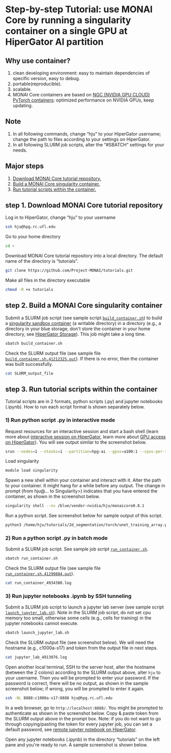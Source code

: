 # Step-by-step Tutorial: use MONAI Core by running a singularity container on a single GPU at HiperGator AI partition
## **Why use container?**
1. clean developing environment: easy to maintain dependencies of specific version, easy to debug.
2. portable(reproducible).
3. scalable.
4. MONAI Core containers are based on [NGC (NVIDIA GPU CLOUD) PyTorch containers](https://catalog.ngc.nvidia.com/orgs/nvidia/containers/pytorch): optimized performance on NVIDIA GPUs, keep updating.

## **Note**
1. In all following commands, change “hju” to your HiperGator username; change the path to files according to your settings on HiperGator. 
2. In all following SLURM job scripts, alter the “#SBATCH” settings for your needs.


## **Major steps**
1. [Download MONAI Core tutorial repository.](#step-1-download-monai-core-tutorial-repository)
2. [Build a MONAI Core singularity container.](#step-2-build-a-monai-core-singularity-container)
3. [Run tutorial scripts within the container.](#step-3-run-tutorial-scripts-within-the-container)

## **step 1. Download MONAI Core tutorial repository**
Log in to HiperGator, change “hju” to your username

```bash
ssh hju@hpg.rc.ufl.edu
```

Go to your home directory 

```bash
cd ~
```

Download MONAI Core tutorial repository into a local directory. The default name of the directory is “tutorials”. 

```bash
git clone https://github.com/Project-MONAI/tutorials.git
```

Make all files in the directory executable

```bash
chmod -R +x tutorials
```

## **step 2. Build a MONAI Core singularity container**
Submit a SLURM job script (see sample script [`build_container.sh`](build_container.sh)) to build a [singularity sandbox container](https://docs.sylabs.io/guides/3.7/user-guide/build_a_container.html?highlight=sandbox#creating-writable-sandbox-directories) (a writable directory) in a directory (e.g., a directory in your blue storage, don't store the container in your home directory, see [HiperGator Storage](https://help.rc.ufl.edu/doc/Storage)). This job might take a long time. 

```bash
sbatch build_container.sh
```

Check the SLURM output file (see sample file [`build_container.sh.41212325.out`](build_container.sh.41212325.out)). If there is no error, then the container was built successfully.

```bash
cat SLURM_output_file 
```


## **step 3. Run tutorial scripts within the container** 
Tutorial scripts are in 2 formats, python scripts (.py) and jupyter notebooks (.ipynb). How to run each script format is shown separately below. 

### **1) Run python script .py in interactive mode**
Request resources for an interactive session and start a bash shell (learn more about [interactive session on HiperGator](https://help.rc.ufl.edu/doc/Development_and_Testing), learn more about [GPU access on HiperGator](https://help.rc.ufl.edu/doc/GPU_Access)). You will see output similar to the screenshot below. 

```bash
srun --nodes=1 --ntasks=1 --partition=hpg-ai --gpus=a100:1 --cpus-per-task=2 --mem-per-cpu 64gb --time=03:00:00 --pty -u bash -i
```

Load singularity
```bash
module load singularity
```

Spawn a new shell within your container and interact with it. Alter the path to your container. It might hang for a while before any output. The change in prompt (from hju@... to Singularity>) indicates that you have entered the container, as shown in the screenshot below.

```bash
singularity shell --nv /blue/vendor-nvidia/hju/monaicore0.8.1
```

Run a python script. See screenshot below for sample output of this script. 

```bash
python3 /home/hju/tutorials/2d_segmentation/torch/unet_training_array.py
```

### **2) Run a python script .py in batch mode**
Submit a SLURM job script. See sample job script [`run_container.sh`](run_container.sh).

```bash
sbatch run_container.sh
```

Check the SLURM output file (see sample file [`run_container.sh.41299884.out`](run_container.sh.41299884.out)).

```bash
cat run_container_4934380.log
```

### **3) Run jupyter notebooks .ipynb by SSH tunneling**
Submit a SLURM job script to launch a jupyter lab server (see sample script [`launch_jupyter_lab.sh`](launch_jupyter_lab.sh)). Note in the SLURM job script, do not set cpu memory too small, otherwise some cells (e.g., cells for training) in the jupyter notebooks cannot execute. 

```bash
sbatch launch_jupyter_lab.sh
```

Check the SLURM output file (see screenshot below). We will need the hostname (e.g., c1000a-s17) and token from the output file in next steps.

```bash
cat jupyter_lab_4913076.log
```


Open another local terminal, SSH to the server host, alter the hostname (between the 2 colons) according to the SLURM output above, alter `hju` to your username. Then you will be prompted to enter your password. If the password is correct, there will be no output, as shown in the sample screenshot below; if wrong, you will be prompted to enter it again.

```bash
ssh -NL 8888:c1000a-s17:8888 hju@hpg.rc.ufl.edu
```

In a web browser, go to `http://localhost:8888/`. You might be prompted to authenticate as shown in the screenshot below. Copy & paste token from the SLURM output above in the prompt box. Note: if you do not want to go through copying/pasting the token for every jupyter job, you can set a default password, see [remote jupyter notebook on HiperGator](https://help.rc.ufl.edu/doc/Remote_Jupyter_Notebook).

Open any jupyter notebooks (.ipynb) in the directory “tutorials” on the left pane and you're ready to run. A sample screenshot is shown below.
















